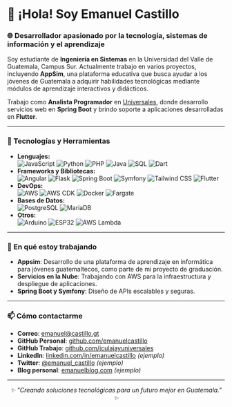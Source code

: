 <!DOCTYPE html>
<html lang="es">
<head>
  <meta charset="UTF-8">
</head>
<body>
  <h1>👋 ¡Hola! Soy Emanuel Castillo</h1>
  <h3>🌐 Desarrollador apasionado por la tecnología, sistemas de información y el aprendizaje</h3>
  <p>
    Soy estudiante de <strong>Ingeniería en Sistemas</strong> en la Universidad del Valle de Guatemala, Campus Sur. Actualmente trabajo en varios proyectos, incluyendo <strong>AppSim</strong>, una plataforma educativa que busca ayudar a los jóvenes de Guatemala a adquirir habilidades tecnológicas mediante módulos de aprendizaje interactivos y didácticos.
  </p>
  <p>
    Trabajo como <strong>Analista Programador</strong> en <a href="https://www.universales.com/" target="_blank">Universales</a>, donde desarrollo servicios web en <strong>Spring Boot</strong> y brindo soporte a aplicaciones desarrolladas en <strong>Flutter</strong>.
  </p>
  <hr>
  <h3>🚀 Tecnologías y Herramientas</h3>
  <ul>
    <li><strong>Lenguajes:</strong></li>
      <img src="https://img.shields.io/badge/TypeScript-2D79C7?logo=typescript&logoColor=white&style=for-the-badge" alt="JavaScript">
      <img src="https://img.shields.io/badge/Python-3776AB?logo=python&logoColor=white&style=for-the-badge" alt="Python">
      <img src="https://img.shields.io/badge/PHP-777BB4?logo=php&logoColor=white&style=for-the-badge" alt="PHP">
      <img src="https://img.shields.io/badge/Java-E77003?logo=openjdk&logoColor=white&style=for-the-badge" alt="Java">
      <img src="https://img.shields.io/badge/SQL-4479A1?logo=postgresql&logoColor=white&style=for-the-badge" alt="SQL">
    <img src="https://img.shields.io/badge/Dart-1C2834?logo=dart&logoColor=white&style=for-the-badge" alt="Dart">
    <li><strong>Frameworks y Bibliotecas:</strong></li>
      <img src="https://img.shields.io/badge/Angular-DD0031?logo=angular&logoColor=white&style=for-the-badge" alt="Angular">
      <img src="https://img.shields.io/badge/Flask-000000?logo=flask&logoColor=white&style=for-the-badge" alt="Flask">
      <img src="https://img.shields.io/badge/Spring%20Boot-6DB33F?logo=spring-boot&logoColor=white&style=for-the-badge" alt="Spring Boot">
      <img src="https://img.shields.io/badge/Symfony-000000?logo=symfony&logoColor=white&style=for-the-badge" alt="Symfony">
      <img src="https://img.shields.io/badge/Tailwind_CSS-38B2AC?logo=tailwind-css&logoColor=white&style=for-the-badge" alt="Tailwind CSS">
      <img src="https://img.shields.io/badge/Flutter-02569B?logo=flutter&logoColor=white&style=for-the-badge" alt="Flutter">
    <li><strong>DevOps:</strong></li>
      <img src="https://img.shields.io/badge/AWS-232F3E?logo=amazon-aws&logoColor=white&style=for-the-badge" alt="AWS">
      <img src="https://img.shields.io/badge/CDK-000000?logo=aws&logoColor=white&style=for-the-badge" alt="AWS CDK">
      <img src="https://img.shields.io/badge/Docker-2496ED?logo=docker&logoColor=white&style=for-the-badge" alt="Docker">
      <img src="https://img.shields.io/badge/Fargate-3B4E9B?logo=amazon-aws&logoColor=white&style=for-the-badge" alt="Fargate">
    <li><strong>Bases de Datos:</strong></li>
      <img src="https://img.shields.io/badge/PostgreSQL-336791?logo=postgresql&logoColor=white&style=for-the-badge" alt="PostgreSQL">
      <img src="https://img.shields.io/badge/MariaDB-003545?logo=mariadb&logoColor=white&style=for-the-badge" alt="MariaDB">
    <li><strong>Otros:</strong></li>
      <img src="https://img.shields.io/badge/Arduino-00979D?logo=arduino&logoColor=white&style=for-the-badge" alt="Arduino">
      <img src="https://img.shields.io/badge/ESP32-000000?logo=espressif&logoColor=white&style=for-the-badge" alt="ESP32">
      <img src="https://img.shields.io/badge/AWS_Lambda-FF9900?logo=amazon-aws&logoColor=white&style=for-the-badge" alt="AWS Lambda">
  </ul>
  <hr>
  <h3>🌱 En qué estoy trabajando</h3>
  <ul>
    <li><strong>Appsim</strong>: Desarrollo de una plataforma de aprendizaje en informática para jóvenes guatemaltecos, como parte de mi proyecto de graduación.</li>
    <li><strong>Servicios en la Nube</strong>: Trabajando con AWS para la infraestructura y despliegue de aplicaciones.</li>
    <li><strong>Spring Boot y Symfony</strong>: Diseño de APIs escalables y seguras.</li>
  </ul>
  <hr>
  <h3>📫 Cómo contactarme</h3>
  <ul>
    <li><strong>Correo</strong>: <a href="mailto:emanuel@castillo.gt">emanuel@castillo.gt</a></li>
    <li><strong>GitHub Personal</strong>: <a href="https://github.com/emanuelcastillo">github.com/emanuelcastillo</a></li>
    <li><strong>GitHub Trabajo</strong>: <a href="https://github.com/jculajayuniversales">github.com/jculajayuniversales</a></li>
    <li><strong>LinkedIn</strong>: <a href="https://linkedin.com/in/emanuelcastillo">linkedin.com/in/emanuelcastillo</a> <em>(ejemplo)</em></li>
    <li><strong>Twitter</strong>: <a href="https://twitter.com/emanuel_castillo">@emanuel_castillo</a> <em>(ejemplo)</em></li>
    <li><strong>Blog personal</strong>: <a href="https://emanuelblog.com">emanuelblog.com</a> <em>(ejemplo)</em></li>
  </ul>
  <hr>
  <p style="text-align: center"><em>✨ "Creando soluciones tecnológicas para un futuro mejor en Guatemala." ✨</em></p>
</body>
</html>
